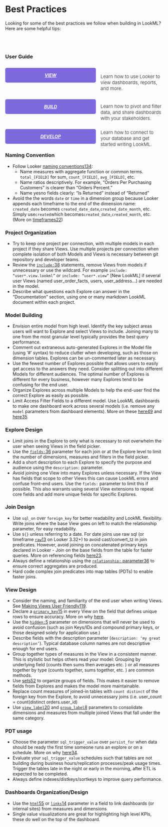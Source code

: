 <h1> Best Practices </h1>
<div class="cooked"><p>Looking for some of the best practices we follow when building in LookML? Here are some helpful tips:</p>
<br>
</br>
<h3>User Guide</h3>

<div style="float: left; width: 100%;">
<h5 style="float: left; padding: 15px 25px; background-color: #7e68dd; border-radius: 5px; width: 240px; margin: 10px 15px 20px 0; text-align: center;"><a style="color: #fff; text-transform: uppercase;" href="https://looker.com/guide/view" target="_blank" rel="noopener"> VIEW</a></h5>
<br />
<div style="text-align: left; font-size: 15px;">
<p style="font-weight: 300; margin-top: 11px;"> Learn how to use Looker to view dashboards, reports, and more.</p>
</div>
</div>
<div style="float: left; width: 100%;">
<h5 style="float: left; padding: 15px 25px; background-color: #7e68dd; border-radius: 5px; width: 240px; margin: 10px 15px 20px 0; text-align: center;"><a style="color: #fff; text-transform: uppercase;" href="https://looker.com/guide/build" target="_blank" rel="noopener">BUILD</a></h5>
<div style="text-align: left; font-size: 15px;">
<p style="font-weight: 300; margin-top: 23px;">Learn how to pivot and filter data, and share dashboards with your stakeholders.</p>
</div>
</div>
<div style="float: left; width: 100%;">
<h5 style="float: left; padding: 15px 25px; background-color: #7e68dd; border-radius: 5px; width: 240px; margin: 10px 15px 20px 0; text-align: center;"><a style="color: #fff; text-transform: uppercase;" href="https://looker.com/guide/develop" target="_blank" rel="noopener">DEVELOP</a></h5>
<div style="text-align: left; font-size: 15px;">
<p style="font-weight: 300; margin-top: 11px;">Learn how to connect to your database and get started writing LookML.</p>
</div>
</div>
</td>
</tr>
</tbody>
</table>

<h3>Naming Convention</h3>

<ul>
<li>Follow Looker <a href="https://discourse.looker.com/t/naming-fields-for-readability/712">naming conventions<span class="badge badge-notification clicks" title="134 clicks">134</span></a>:<ul>
<li>Name measures with aggregate function or common terms. <code>total_[FIELD]</code> for sum, <code>count_[FIELD]</code>, <code>avg_[FIELD]</code>, etc. </li>
<li>Name ratios descriptively. For example, “Orders Per Purchasing Customers” is clearer than “Orders Percent.”</li>
<li>Name yesno fields clearly: “Is Returned” instead of “Returned”</li>
</ul>
</li>
<li>Avoid the the words <code>date</code> or <code>time</code> in a dimension group because Looker appends each timeframe to the end of the dimension name: <code>created_date</code> becomes <code>created_date_date</code>,<code>created_date_month</code>, etc. Simply use<code>created</code>which becomes<code>created_date</code>,<code>created_month</code>, etc.
(More on <a href="https://discourse.looker.com/t/timeframes-and-dimension-groups-in-looker/247">timeframes<span class="badge badge-notification clicks" title="22 clicks">22</span></a>)</li>
</ul>

<h3>Project Organization</h3>

<ul>
<li>Try to keep one project per connection, with multiple models in each project if they share Views. Use multiple projects per connection when complete isolation of both Models and Views is necessary between git repository and developer teams. </li>
<li>Review the <a href="http://www.looker.com/docs/reference/model-params/include"><code>include:</code><span class="badge badge-notification clicks" title="38 clicks">38</span></a> statements, remove Views from models if unnecessary or use the wildcard. For example <code>include: “user*.view.lookml”</code> or  <code>include: “user*.view”</code> [New LookML] if several user Views (named user_order_facts, users, user_address…) are needed in the model.</li>
<li>Describe what questions each Explore can answer in the “Documentation” section, using one or many markdown LookML document within each project.</li>
</ul>

<h3>Model Building</h3>

<ul>
<li>Envision entire model from high level. Identify the key subject areas users will want to Explore and select Views to include. Joining many to one from the most granular level typically provides the best query performance. </li>
<li>Comment out extraneous auto-generated Explores in the Model file (using ‘#’ syntax) to reduce clutter when developing, such as those on dimension tables. Explores can be un-commented later as necessary.</li>
<li>Use the fewest number of Explores possible that allows users to easily get access to the answers they need. Consider splitting out into different Models for different audiences. The optimal number of Explores is different for every business, however many Explores tend to be confusing for the end user. </li>
<li>Organize Explores across multiple Models to help the end-user find the correct Explore as easily as possible.</li>
<li>Limit Access Filter Fields to a different model. Use LookML dashboards to make one dashboard work across several models (i.e. remove any <code>model</code> parameters from dashboard elements). More on these <a href="http://www.looker.com/docs/reference/explore-params/access_filter_fields">here<span class="badge badge-notification clicks" title="49 clicks">49</span></a> and <a href="https://discourse.looker.com/t/access-filter-fields/267">here<span class="badge badge-notification clicks" title="35 clicks">35</span></a>.</li>
</ul>

<h3>Explore Design</h3>

<ul>
<li>Limit joins in the Explore to only what is necessary to not overwhelm the user when seeing Views in the field picker. </li>
<li>Use the <a href="http://www.looker.com/docs/reference/explore-params/fields-for-join"><code>fields:</code><span class="badge badge-notification clicks" title="36 clicks">36</span></a> parameter for each join or at the Explore level to limit the number of dimensions, measures and filters in the field picker. </li>
<li>Add a short description to each Explore to specify the purpose and audience using the <code>description:</code> parameter.</li>
<li>Avoid joining one View into many Explores unless necessary. If the View has fields that scope to other Views this can cause LookML errors and confuse front-end users. Use the <code>fields:</code> parameter to limit this if possible. This also warrants using several View extensions to repeat core fields and add more unique fields for specific Explores. </li>
</ul>

<h3>Join Design</h3>

<ul>
<li>Use <code>sql_on</code> over <code>foreign_key</code> for better readability and LookML flexibility.
Write joins where the base View goes on left to match the relationship parameter, for easy readability.</li>
<li>Use <code>${}</code> unless referring to a date.  For date joins use raw sql (or timeframe <a href="https://discourse.looker.com/t/using-the-raw-timeframe-3-32/1549"><code>raw</code><span class="badge badge-notification clicks" title="13 clicks">13</span></a> on Looker 3.32+) to avoid cast/convert_tz in join predicates. However, avoid joining on concatenated primary keys declared in Looker - Join on the base fields from the table for faster queries. More on referencing fields <a href="https://discourse.looker.com/t/how-to-reference-views-and-fields-in-lookml/179">here<span class="badge badge-notification clicks" title="23 clicks">23</span></a>.</li>
<li>Always define a relationship using the <a href="http://www.looker.com/docs/reference/explore-params/relationship"><code>relationship:</code> parameter<span class="badge badge-notification clicks" title="36 clicks">36</span></a> to ensure correct aggregates are produced. </li>
<li>Hard code complex join predicates into map tables (PDTs) to enable faster joins.</li>
</ul>

<h3>View Design</h3>

<ul>
<li>Consider the naming, and familiarity of the end user when writing Views. See <a href="https://discourse.looker.com/t/making-views-user-friendly/1328">Making Views User Friendly<span class="badge badge-notification clicks" title="119 clicks">119</span></a>.</li>
<li>Declare a <a href="http://www.looker.com/docs/reference/field-reference#primary_key"><code>primary_key</code><span class="badge badge-notification clicks" title="15 clicks">15</span></a> in every View on the field that defines unique rows to ensure accuracy. More on why <a href="https://discourse.looker.com/t/why-create-lookml-primary-keys/1568">here</a>.</li>
<li>Use the <a href="http://www.looker.com/docs/reference/field-reference#hidden"><code>hidden:</code><span class="badge badge-notification clicks" title="5 clicks">5</span></a> parameter on dimensions that will never be used to avoid confusion (such as join Keys/IDs and compound primary keys, or those designed solely for application use.)</li>
<li>Describe fields with the description parameter (<code>description: ‘my great description’</code>). Typical database column names are not descriptive enough for end users. </li>
<li>Group together types of measures in the View in a consistent manner. This is stylistic but helps others read your model: Grouping by underlying field (counts then sums then averages etc. ) or all measures together by type (counts together, sums together, etc. ) are common methods. </li>
<li>Use <a href="http://www.looker.com/docs/reference/view-params/sets">sets<span class="badge badge-notification clicks" title="52 clicks">52</span></a> to organize groups of fields. This makes it easier to remove fields from Explores and makes the model more maintainable.</li>
<li>Replace count measures of joined-in tables with <code>count distinct</code> of the foreign key from the Explore, to avoid unnecessary joins (i.e. user_count = count(distinct orders.user_id)</li>
<li>Use <a href="http://www.looker.com/docs/reference/explore-params/view_label-for-join"><code>view_label</code><span class="badge badge-notification clicks" title="20 clicks">20</span></a> and <a href="https://looker.com/docs/reference/field-params/group_label"><code>group_label</code><span class="badge badge-notification clicks" title="8 clicks">8</span></a> parameters to consolidate dimensions and measures from multiple joined Views that fall under the same category. </li>
</ul>

<h3>PDT usage</h3>

<ul>
<li>Choose the parameter <code>sql_trigger_value</code> over <code>persist_for</code> when data should be ready the first time someone runs an explore or on a schedule. More on why <a href="https://discourse.looker.com/t/differences-between-sql-trigger-value-and-persist-for/479">here<span class="badge badge-notification clicks" title="34 clicks">34</span></a>.</li>
<li>Evaluate your <code>sql_trigger_value</code> schedules such that tables are not building during business hours/replication processes/peak usage times. Trigger the tables late in the night or early in the morning, after ETL is expected to be completed. </li>
<li>Always define indexes/distkeys/sortkeys to improve query performance.</li>
</ul>

<h3>Dashboards Organization/Design</h3>

<ul>
<li>Use the <a href="https://discourse.looker.com/t/drill-using-a-sparkline-or-other-images/910"><code>html</code><span class="badge badge-notification clicks" title="55 clicks">55</span></a> or <a href="https://looker.com/docs/reference/field-params/links"><code>links</code><span class="badge badge-notification clicks" title="14 clicks">14</span></a> parameter in a field to link dashboards (or internal sites) from measures and dimensions</li>
<li>Single value visualizations are great for highlighting high level KPIs, these do well on the top of the dashboard. </li>
</ul></div>
